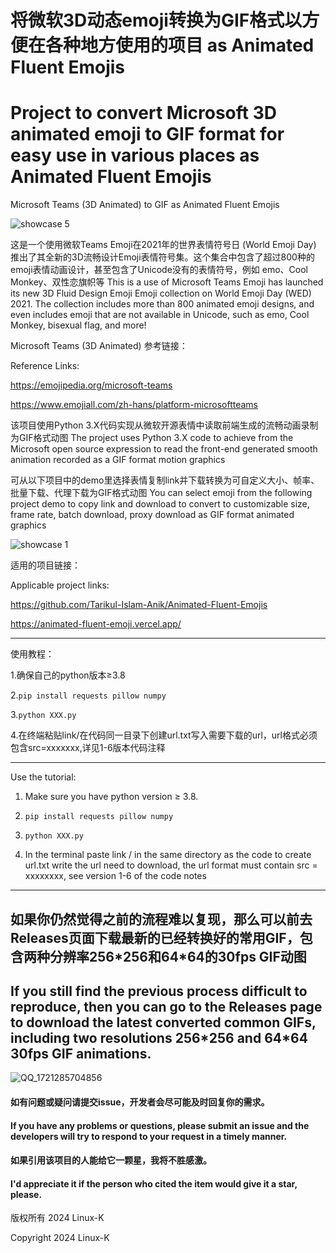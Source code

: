 # 将微软3D动态emoji转换为GIF格式以方便在各种地方使用的项目 as Animated Fluent Emojis
# Project to convert Microsoft 3D animated emoji to GIF format for easy use in various places as Animated Fluent Emojis

Microsoft Teams (3D Animated) to GIF
as Animated Fluent Emojis

![showcase 5](https://github.com/user-attachments/assets/fe3a7413-8368-45e9-a08a-0c5832a70b6d)

这是一个使用微软Teams Emoji在2021年的世界表情符号日 (World Emoji Day) 推出了其全新的3D流畅设计Emoji表情符号集。这个集合中包含了超过800种的emoji表情动画设计，甚至包含了Unicode没有的表情符号，例如 emo、Cool Monkey、双性恋旗帜等
This is a use of Microsoft Teams Emoji has launched its new 3D Fluid Design Emoji Emoji collection on World Emoji Day (WED) 2021. The collection includes more than 800 animated emoji designs, and even includes emoji that are not available in Unicode, such as emo, Cool Monkey, bisexual flag, and more!

Microsoft Teams (3D Animated) 
参考链接：

Reference Links:

https://emojipedia.org/microsoft-teams

https://www.emojiall.com/zh-hans/platform-microsoftteams

该项目使用Python 3.X代码实现从微软开源表情中读取前端生成的流畅动画录制为GIF格式动图
The project uses Python 3.X code to achieve from the Microsoft open source expression to read the front-end generated smooth animation recorded as a GIF format motion graphics

可从以下项目中的demo里选择表情复制link并下载转换为可自定义大小、帧率、批量下载、代理下载为GIF格式动图
You can select emoji from the following project demo to copy link and download to convert to customizable size, frame rate, batch download, proxy download as GIF format animated graphics

![showcase 1](https://github.com/user-attachments/assets/c9737d11-ea9c-4541-b3a4-3cee2a486e2f)

适用的项目链接：

Applicable project links:
    
https://github.com/Tarikul-Islam-Anik/Animated-Fluent-Emojis
    
https://animated-fluent-emoji.vercel.app/

---

使用教程：

1.确保自己的python版本≥3.8

2.`pip install requests pillow numpy`

3.`python XXX.py`

4.在终端粘贴link/在代码同一目录下创建url.txt写入需要下载的url，url格式必须包含src=xxxxxxx,详见1-6版本代码注释

---

Use the tutorial:

1. Make sure you have python version ≥ 3.8.

2. `pip install requests pillow numpy`

3. `python XXX.py`

4. In the terminal paste link / in the same directory as the code to create url.txt write the url need to download, the url format must contain src = xxxxxxxx, see version 1-6 of the code notes

---

## 如果你仍然觉得之前的流程难以复现，那么可以前去Releases页面下载最新的已经转换好的常用GIF，包含两种分辨率256\*256和64\*64的30fps GIF动图
## If you still find the previous process difficult to reproduce, then you can go to the Releases page to download the latest converted common GIFs, including two resolutions 256\*256 and 64\*64 30fps GIF animations.

![QQ_1721285704856](https://github.com/user-attachments/assets/d988173c-e26e-46de-a3bd-bccaa8d3096b)

#### 如有问题或疑问请提交issue，开发者会尽可能及时回复你的需求。

#### If you have any problems or questions, please submit an issue and the developers will try to respond to your request in a timely manner.

#### 如果引用该项目的人能给它一颗星，我将不胜感激。

#### I'd appreciate it if the person who cited the item would give it a star, please.

版权所有 2024 Linux-K

Copyright 2024 Linux-K
